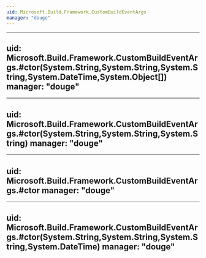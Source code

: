 ```yaml
---
uid: Microsoft.Build.Framework.CustomBuildEventArgs
manager: "douge"
---
```


---
uid: Microsoft.Build.Framework.CustomBuildEventArgs.#ctor(System.String,System.String,System.String,System.DateTime,System.Object[])
manager: "douge"
---

---
uid: Microsoft.Build.Framework.CustomBuildEventArgs.#ctor(System.String,System.String,System.String)
manager: "douge"
---

---
uid: Microsoft.Build.Framework.CustomBuildEventArgs.#ctor
manager: "douge"
---

---
uid: Microsoft.Build.Framework.CustomBuildEventArgs.#ctor(System.String,System.String,System.String,System.DateTime)
manager: "douge"
---
